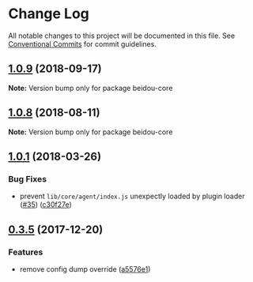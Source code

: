 # Change Log

All notable changes to this project will be documented in this file.
See [Conventional Commits](https://conventionalcommits.org) for commit guidelines.

<a name="1.0.9"></a>
## [1.0.9](https://github.com/alibaba/beidou/packages/beidou-core/compare/v1.0.8...v1.0.9) (2018-09-17)




**Note:** Version bump only for package beidou-core

<a name="1.0.8"></a>

## [1.0.8](https://github.com/alibaba/beidou/packages/beidou-core/compare/v1.0.7...v1.0.8) (2018-08-11)

**Note:** Version bump only for package beidou-core

<a name="1.0.1"></a>

## [1.0.1](https://github.com/alibaba/beidou/packages/beidou-core/compare/v1.0.0...v1.0.1) (2018-03-26)

### Bug Fixes

* prevent `lib/core/agent/index.js` unexpectly loaded by plugin loader ([#35](https://github.com/alibaba/beidou/packages/beidou-core/issues/35)) ([c30f27e](https://github.com/alibaba/beidou/packages/beidou-core/commit/c30f27e))

<a name="0.3.5"></a>

## [0.3.5](https://github.com/alibaba/beidou/packages/beidou-core/compare/v0.3.4...v0.3.5) (2017-12-20)

### Features

* remove config dump override ([a5576e1](https://github.com/alibaba/beidou/packages/beidou-core/commit/a5576e1))
